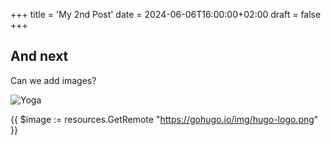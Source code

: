 +++
title = 'My 2nd Post'
date = 2024-06-06T16:00:00+02:00
draft = false
+++

## And next

Can we add images?

![Yoga](https://static.india.com/wp-content/uploads/2021/06/yoga-4732209_1280.jpg "San Juan Mountains")

{{ $image := resources.GetRemote "https://gohugo.io/img/hugo-logo.png" }}
